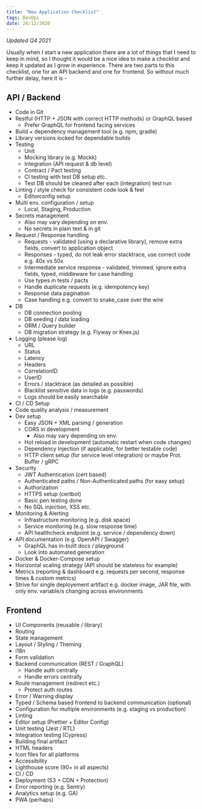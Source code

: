 ```yaml
---
title: "New Application Checklist"
tags: DevOps
date: 26/12/2020
---
```


_Updated Q4 2021_

Usually when I start a new application there are a lot of things that I need to keep in mind, so I thought it would be a nice idea to make a checklist and keep it updated as I grow in experience. There are two parts to this checklist, one for an API backend and one for frontend. So without much further delay, here it is -

## API / Backend

- Code in Git
- Restful (HTTP + JSON with correct HTTP methods) or GraphQL based
  - Prefer GraphQL for frontend facing services
- Build + dependency management tool (e.g. npm, gradle)
- Library versions locked for dependable builds
- Testing
  - Unit
  - Mocking library (e.g. Mockk)
  - Integration (API request & db level)
  - Contract / Pact testing
  - CI testing with test DB setup etc.
  - Test DB should be cleaned after each (integration) test run
- Linting / style check for consistent code look & feel
  - Editorconfig setup
- Multi env. configuration / setup
  - Local, Staging, Production
- Secrets management
  - Also may vary depending on env.
  - No secrets in plain text & in git
- Request / Response handling
  - Requests - validated (using a declarative library), remove extra fields, convert to application object
  - Responses - typed, do not leak error stacktrace, use correct code e.g. 40x vs 50x
  - Intermediate service response - validated, trimmed, ignore extra fields, typed, middleware for case handling
  - Use types in tests / pacts
  - Handle duplicate requests (e.g. idempotency key)
  - Response data pagination
  - Case handling e.g. convert to snake_case over the wire
- DB
  - DB connection pooling
  - DB seeding / data loading
  - ORM / Query builder
  - DB migration strategy (e.g. Flyway or Knex.js)
- Logging (please log)
  - URL
  - Status
  - Latency
  - Headers
  - CorrelationID
  - UserID
  - Errors / stacktrace (as detailed as possible)
  - Blacklist sensitive data in logs (e.g. passwords)
  - Logs should be easily searchable
- CI / CD Setup
- Code quality analysis / measurement
- Dev setup
  - Easy JSON + XML parsing / generation
  - CORS in development
    - Also may vary depending on env.
  - Hot reload in development (automatic restart when code changes)
  - Dependency Injection (if applicable, for better testable code)
  - HTTP client setup (for service level integration) or maybe Prot. Buffer / gRPC
- Security
  - JWT Authentication (cert based)
  - Authenticated paths / Non-Authenticated paths (for easy setup)
  - Authorization
  - HTTPS setup (certbot)
  - Basic pen testing done
  - No SQL injection, XSS etc.
- Monitoring & Alerting
  - Infrastructure monitoring (e.g. disk space)
  - Service monitoring (e.g. slow response time)
  - API healthcheck endpoint (e.g. service / dependency down)
- API documentation (e.g. OpenAPI / Swagger)
  - GraphQL has in-built docs / playground
  - Look into automated generation
- Docker & Docker-Compose setup
- Horizontal scaling strategy (API should be stateless for example)
- Metrics (reporting & dashboard e.g. requests per second, response times & custom metrics)
- Strive for single deployement artifact e.g. docker image, JAR file, with only env. variable/s changing across environments

## Frontend

- UI Components (reusable / library)
- Routing
- State management
- Layout / Styling / Theming
- i18n
- Form validation
- Backend communication (REST / GraphQL)
  - Handle auth centrally
  - Handle errors centrally
- Route management (redirect etc.)
  - Protect auth routes
- Error / Warning display
- Typed / Schema based frontend to backend communication (optional)
- Configuration for multiple environments (e.g. staging vs production)
- Linting
- Editor setup (Prettier + Editor Config)
- Unit testing (Jest / RTL)
- Integration testing (Cypress)
- Building final artifact
- HTML headers
- Icon files for all platforms
- Accessibility
- Lighthouse score (90+ in all aspects)
- CI / CD
- Deployment (S3 + CDN + Protection)
- Error reporting (e.g. Sentry)
- Analytics setup (e.g. GA)
- PWA (perhaps)
